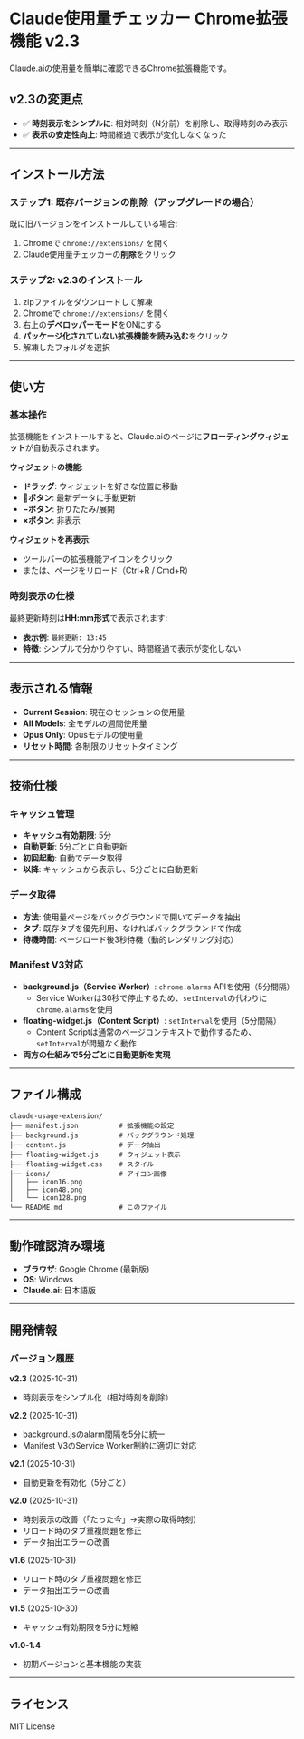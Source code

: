 # Claude使用量チェッカー Chrome拡張機能 v2.3

Claude.aiの使用量を簡単に確認できるChrome拡張機能です。

## v2.3の変更点

- ✅ **時刻表示をシンプルに**: 相対時刻（N分前）を削除し、取得時刻のみ表示
- ✅ **表示の安定性向上**: 時間経過で表示が変化しなくなった

---

## インストール方法

### ステップ1: 既存バージョンの削除（アップグレードの場合）

既に旧バージョンをインストールしている場合:

1. Chromeで `chrome://extensions/` を開く
2. Claude使用量チェッカーの**削除**をクリック

### ステップ2: v2.3のインストール

1. zipファイルをダウンロードして解凍
2. Chromeで `chrome://extensions/` を開く
3. 右上の**デベロッパーモード**をONにする
4. **パッケージ化されていない拡張機能を読み込む**をクリック
5. 解凍したフォルダを選択

---

## 使い方

### 基本操作

拡張機能をインストールすると、Claude.aiのページに**フローティングウィジェット**が自動表示されます。

**ウィジェットの機能**:
- **ドラッグ**: ウィジェットを好きな位置に移動
- **🔄ボタン**: 最新データに手動更新
- **−ボタン**: 折りたたみ/展開
- **×ボタン**: 非表示

**ウィジェットを再表示**:
- ツールバーの拡張機能アイコンをクリック
- または、ページをリロード（Ctrl+R / Cmd+R）

### 時刻表示の仕様

最終更新時刻は**HH:mm形式**で表示されます:

- **表示例**: `最終更新: 13:45`
- **特徴**: シンプルで分かりやすい、時間経過で表示が変化しない

---

## 表示される情報

- **Current Session**: 現在のセッションの使用量
- **All Models**: 全モデルの週間使用量
- **Opus Only**: Opusモデルの使用量
- **リセット時間**: 各制限のリセットタイミング

---

## 技術仕様

### キャッシュ管理

- **キャッシュ有効期限**: 5分
- **自動更新**: 5分ごとに自動更新
- **初回起動**: 自動でデータ取得
- **以降**: キャッシュから表示し、5分ごとに自動更新

### データ取得

- **方法**: 使用量ページをバックグラウンドで開いてデータを抽出
- **タブ**: 既存タブを優先利用、なければバックグラウンドで作成
- **待機時間**: ページロード後3秒待機（動的レンダリング対応）

### Manifest V3対応

- **background.js（Service Worker）**: `chrome.alarms` APIを使用（5分間隔）
  - Service Workerは30秒で停止するため、`setInterval`の代わりに`chrome.alarms`を使用
- **floating-widget.js（Content Script）**: `setInterval`を使用（5分間隔）
  - Content Scriptは通常のページコンテキストで動作するため、`setInterval`が問題なく動作
- **両方の仕組みで5分ごとに自動更新を実現**

---

## ファイル構成

```
claude-usage-extension/
├── manifest.json          # 拡張機能の設定
├── background.js          # バックグラウンド処理
├── content.js             # データ抽出
├── floating-widget.js     # ウィジェット表示
├── floating-widget.css    # スタイル
├── icons/                 # アイコン画像
│   ├── icon16.png
│   ├── icon48.png
│   └── icon128.png
└── README.md              # このファイル
```

---

## 動作確認済み環境

- **ブラウザ**: Google Chrome (最新版)
- **OS**: Windows
- **Claude.ai**: 日本語版

---

## 開発情報

### バージョン履歴

**v2.3** (2025-10-31)
- 時刻表示をシンプル化（相対時刻を削除）

**v2.2** (2025-10-31)
- background.jsのalarm間隔を5分に統一
- Manifest V3のService Worker制約に適切に対応

**v2.1** (2025-10-31)
- 自動更新を有効化（5分ごと）

**v2.0** (2025-10-31)
- 時刻表示の改善（「たった今」→実際の取得時刻）
- リロード時のタブ重複問題を修正
- データ抽出エラーの改善

**v1.6** (2025-10-31)
- リロード時のタブ重複問題を修正
- データ抽出エラーの改善

**v1.5** (2025-10-30)
- キャッシュ有効期限を5分に短縮

**v1.0-1.4**
- 初期バージョンと基本機能の実装

---

## ライセンス

MIT License

